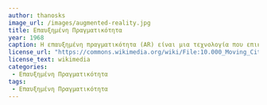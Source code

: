 ```yaml
---
author: thanosks
image_url: /images/augmented-reality.jpg
title: Επαυξημένη Πραγματικότητα
year: 1968
caption: Η επαυξημένη πραγματικότητα (AR) είναι μια τεχνολογία που επικαλύπτει ψηφιακό περιεχόμενο στον πραγματικό κόσμο, επιτρέποντας στους χρήστες να αλληλεπιδρούν με εικονικά αντικείμενα και περιβάλλοντα με απτό τρόπο. Μπορείτε να βιώσετε το AR μέσω μιας ποικιλίας συσκευών, όπως smartphone, tablet και γυαλιά AR. Η τεχνολογία χρησιμοποιεί όραση υπολογιστή και αισθητήρες για να παρακολουθεί τις κινήσεις και το περιβάλλον του χρήστη και στη συνέχεια επικαλύπτει ψηφιακό περιεχόμενο στον πραγματικό κόσμο σε πραγματικό χρόνο. Το AR έχει ένα ευρύ φάσμα εφαρμογών, από παιχνίδια και ψυχαγωγία έως την εκπαίδευση, την υγειονομική περίθαλψη και το λιανικό εμπόριο. 
license_url: "https://commons.wikimedia.org/wiki/File:10.000_Moving_Cities,_Augmented_Reality_Multiplayer_Game.png"
license_text: wikimedia
categories: 
 - Επαυξημένη Πραγματικότητα
tags: 
 - Επαυξημένη Πραγματικότητα
---
```

